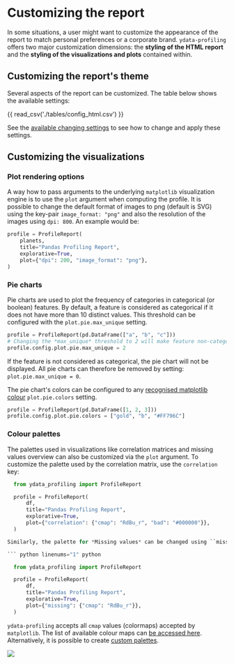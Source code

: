 # Customizing the report

In some situations, a user might want to customize the appearance
of the report to match personal preferences or a corporate brand.
``ydata-profiling`` offers two major customization dimensions: 
the **styling of the HTML report** and the **styling of the visualizations
and plots** contained within. 

## Customizing the report's theme

Several aspects of the report can be customized. The table below shows the available settings:

{{ read_csv('./tables/config_html.csv') }}

See the [available changing settings](../advanced_settings/changing_settings.md)
to see how to change and apply these settings.

## Customizing the visualizations

### Plot rendering options

A way how to pass arguments to the underlying ``matplotlib`` visualization
engine is to use the ``plot`` argument when computing the profile.
It is possible to change the default format of images to png (default is SVG)
using the key-pair ``image_format: "png"`` and also the resolution of the images using ``dpi: 800``.
An example would be:

```python linenums="1" title="Customize plots rendering"
profile = ProfileReport(
    planets,
    title="Pandas Profiling Report",
    explorative=True,
    plot={"dpi": 200, "image_format": "png"},
)
```

### Pie charts

Pie charts are used to plot the frequency of categories in categorical
(or boolean) features. By default, a feature is considered as categorical
if it does not have more than 10 distinct values. This threshold can be
configured with the ``plot.pie.max_unique`` setting.

``` python linenums="1" title="Control pie charts frequency"
profile = ProfileReport(pd.DataFrame(["a", "b", "c"]))
# Changing the *max_unique* threshold to 2 will make feature non-categorical
profile.config.plot.pie.max_unique = 2
```

If the feature is not considered as categorical, the pie chart will not be
displayed. All pie charts can therefore be removed by setting: ``plot.pie.max_unique = 0``.

The pie chart's colors can be configured to any [recognised matplotlib colour](https://matplotlib.org/stable/tutorials/colors/colors.html>) `plot.pie.colors` setting. 

``` python linenums="1" title="Control pie charts colors"
profile = ProfileReport(pd.DataFrame([1, 2, 3]))
profile.config.plot.pie.colors = ["gold", "b", "#FF796C"]
```

### Colour palettes

The palettes used in visualizations like correlation matrices and missing
values overview can also be customized via the ``plot`` argument. To customize
the palette used by the correlation matrix, use the ``correlation`` key:

``` python linenums="1" title="Changing visualizations color palettes"
  from ydata_profiling import ProfileReport

  profile = ProfileReport(
      df,
      title="Pandas Profiling Report",
      explorative=True,
      plot={"correlation": {"cmap": "RdBu_r", "bad": "#000000"}},
  )

Similarly, the palette for *Missing values* can be changed using ``missing`` argument:

``` python linenums="1" python

  from ydata_profiling import ProfileReport

  profile = ProfileReport(
      df,
      title="Pandas Profiling Report",
      explorative=True,
      plot={"missing": {"cmap": "RdBu_r"}},
  )
```

``ydata-profiling`` accepts all ``cmap`` values (colormaps) accepted by ``matplotlib``.
The list of available colour maps can [be accessed here](https://matplotlib.org/stable/tutorials/colors/colormaps.html>).
Alternatively, it is possible to create [custom palettes](https://matplotlib.org/stable/gallery/color/custom_cmap.html>).

<img referrerpolicy="no-referrer-when-downgrade" src="https://static.scarf.sh/a.png?x-pxid=baa0e45f-0c03-4190-9646-9d8ea2640ba2" />